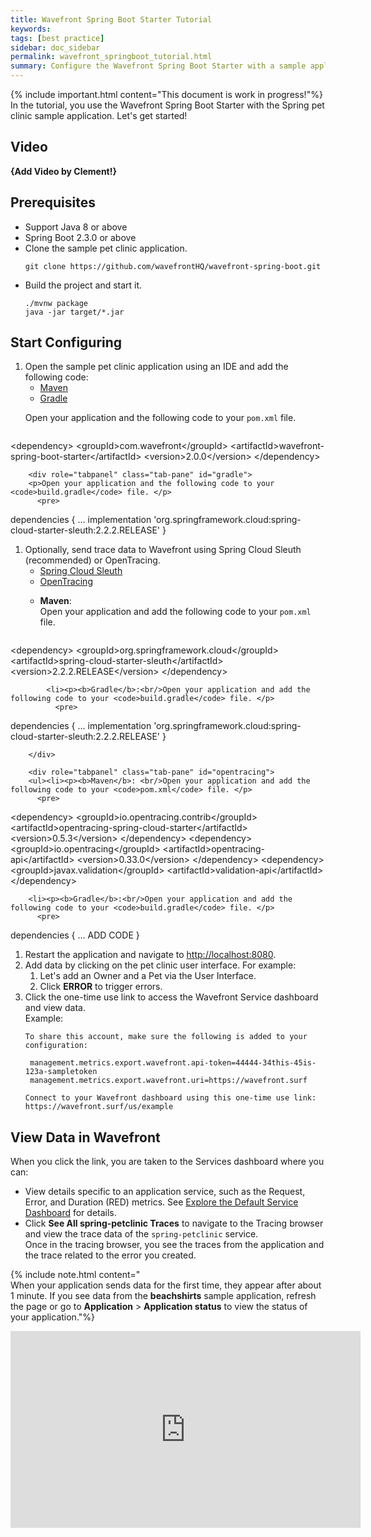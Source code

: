```yaml
---
title: Wavefront Spring Boot Starter Tutorial
keywords:
tags: [best practice]
sidebar: doc_sidebar
permalink: wavefront_springboot_tutorial.html
summary: Configure the Wavefront Spring Boot Starter with a sample application.
---
```

{% include important.html content="This document is work in progress!"%}
In the tutorial, you use the Wavefront Spring Boot Starter with the Spring pet clinic sample application. Let's get started!

## Video
**{Add Video by Clement!}**

## Prerequisites

* Support Java 8 or above
* Spring Boot 2.3.0 or above
* Clone the sample pet clinic application.
  ```
  git clone https://github.com/wavefrontHQ/wavefront-spring-boot.git
  ```
* Build the project and start it.
  ```
  ./mvnw package
  java -jar target/*.jar
  ```
  
## Start Configuring

1. Open the sample pet clinic application using an IDE and add the following code: 
    <ul id="profileTabs" class="nav nav-tabs">
        <li class="active"><a href="#maven" data-toggle="tab">Maven</a></li>
        <li><a href="#gradle" data-toggle="tab">Gradle</a></li>
    </ul>
      <div class="tab-content">
        <div role="tabpanel" class="tab-pane active" id="maven">
            <p>Open your application and the following code to your <code>pom.xml</code> file. </p>
              <pre>
&lt;dependency&gt;
  &lt;groupId&gt;com.wavefront&lt;/groupId&gt;
  &lt;artifactId&gt;wavefront-spring-boot-starter&lt;/artifactId&gt;
  &lt;version&gt;2.0.0&lt;/version&gt;
&lt;/dependency&gt;
            </pre>
        </div>

        <div role="tabpanel" class="tab-pane" id="gradle">
        <p>Open your application and the following code to your <code>build.gradle</code> file. </p>
          <pre>
dependencies {
...
implementation 'org.springframework.cloud:spring-cloud-starter-sleuth:2.2.2.RELEASE'
}
        </pre>
        </div>
      </div>
1. Optionally, send trace data to Wavefront using Spring Cloud Sleuth (recommended) or OpenTracing.
    <ul id="profileTabs" class="nav nav-tabs">
        <li class="active"><a href="#sleuth" data-toggle="tab">Spring Cloud Sleuth</a></li>
        <li><a href="#opentracing" data-toggle="tab">OpenTracing</a></li>
    </ul>
      <div class="tab-content">
        <div role="tabpanel" class="tab-pane active" id="sleuth">
            <ul>
            <li><p><b>Maven</b>:<br/>Open your application and add the following code to your <code>pom.xml</code> file. </p>
              <pre>
&lt;dependency&gt;
  &lt;groupId&gt;org.springframework.cloud&lt;/groupId&gt;
  &lt;artifactId&gt;spring-cloud-starter-sleuth&lt;/artifactId&gt;
  &lt;version&gt;2.2.2.RELEASE&lt;/version&gt;
&lt;/dependency&gt;
            </pre></li>
          
            <li><p><b>Gradle</b>:<br/>Open your application and add the following code to your <code>build.gradle</code> file. </p>
              <pre>
dependencies {
  ...
  implementation 'org.springframework.cloud:spring-cloud-starter-sleuth:2.2.2.RELEASE'
  }
            </pre></li></ul>
            
        </div>

        <div role="tabpanel" class="tab-pane" id="opentracing">
        <ul><li><p><b>Maven</b>: <br/>Open your application and add the following code to your <code>pom.xml</code> file. </p>
          <pre>
&lt;dependency&gt;
  &lt;groupId&gt;io.opentracing.contrib&lt;/groupId&gt;
  &lt;artifactId&gt;opentracing-spring-cloud-starter&lt;/artifactId&gt;
  &lt;version&gt;0.5.3&lt;/version&gt;
&lt;/dependency&gt;
&lt;dependency&gt;
  &lt;groupId&gt;io.opentracing&lt;/groupId&gt;
  &lt;artifactId&gt;opentracing-api&lt;/artifactId&gt;
  &lt;version&gt;0.33.0&lt;/version&gt;
&lt;/dependency&gt;
&lt;dependency&gt;
  &lt;groupId&gt;javax.validation&lt;/groupId&gt;
  &lt;artifactId&gt;validation-api&lt;/artifactId&gt;
&lt;/dependency&gt;
        </pre></li>
      
        <li><p><b>Gradle</b>:<br/>Open your application and add the following code to your <code>build.gradle</code> file. </p>
          <pre>
dependencies {
  ...
  ADD CODE
  }
        </pre></li></ul>
        </div>
      </div>
1. Restart the application and navigate to [http://localhost:8080](http://localhost:8080/).
1. Add data by clicking on the pet clinic user interface.
    For example: 
    1. Let's add an Owner and a Pet via the User Interface.
    2. Click **ERROR** to trigger errors.
1. Click the one-time use link to access the Wavefront Service dashboard and view data.
    <br/> Example:
    ```
    To share this account, make sure the following is added to your configuration:

     management.metrics.export.wavefront.api-token=44444-34this-45is-123a-sampletoken
     management.metrics.export.wavefront.uri=https://wavefront.surf

    Connect to your Wavefront dashboard using this one-time use link:
    https://wavefront.surf/us/example
    ```

## View Data in Wavefront

When you click the link, you are taken to the Services dashboard where you can:

* View details specific to an application service, such as the Request, Error, and Duration (RED) metrics. See [Explore the Default Service Dashboard](tracing_ui_overview.html#explore-the-default-service-dashboard) for details.
* Click **See All spring-petclinic Traces** to navigate to the Tracing browser and view the trace data of the `spring-petclinic` service.
  <br/>Once in the tracing browser, you see the traces from the application and the trace related to the error you created. 
  
{% include note.html content="<br/>When your application sends data for the first time, they appear after about 1 minute. If you see data from the **beachshirts** sample application, refresh the page or go to **Application** > **Application status** to view the status of your application."%}

<iframe width="560" height="315" src="https://www.youtube.com/embed/bHo1f5p-LsU" frameborder="0" allow="accelerometer; autoplay; encrypted-media; gyroscope; picture-in-picture" allowfullscreen></iframe>
